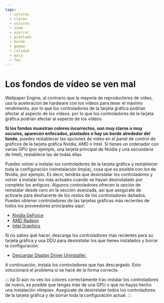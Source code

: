```yaml
---
tags:
  - colores
  - claros
  - oscuros
  - zoom
  - acercar
  - pixelado
  - borde
  - gamma
  - calidad
  - mala
  - feo
---
```


# Los fondos de vídeo se ven mal

Wallpaper Engine, al contrario que la mayoría de reproductores de vídeo, usa la aceleración de hardware con los vídeos para tener el máximo rendimiento, por lo que los controladores de la tarjeta gráfica podrían afectar al aspecto de los vídeos. por lo que los controladores de la tarjeta gráfica podrían afectar al aspecto de los vídeos.

**Si los fondos muestran colores incorrectos, son muy claros o muy oscuros, aparecen enfocados, pixelados o hay un borde alrededor del fondo**, puedes restablecer las opciones de vídeo en el panel de control de gráficos de la tarjeta gráfica Nvidia, AMD o Intel. Si tienes un ordenador con varias GPU (por ejemplo, una tarjeta principal de Nvidia y una secundaria de Intel), restablece las de todas ellas.

Puedes volver a instalar los controladores de la tarjeta gráfica y restablecer toda la configuración (reinstalación limpia), cosa que es posible con los de Nvidia, por ejemplo. Es decir, tendrás que desinstalar los controladores y volver a instalar los más actuales cuando se hayan desinstalado por completo los antiguos. Algunos controladores ofrecen la opción de reinstalar desde cero en la sección avanzada, así que asegúrate de activarla para deshacerte de los restos de los controladores dañados. Puedes obtener controladores de las tarjetas gráficas más recientes de todos los proveedores principales aquí:

* [Nvidia GeForce](https://www.nvidia.es/Download/index.aspx?lang=es)
* [AMD Radeon](https://www.amd.com/es/support)
* [Intel Graphics](https://downloadcenter.intel.com/product/80939/Graphics-Drivers)

Si no sabes qué hacer, descarga los controladores más recientes para su tarjeta gráfica y usa DDU para desinstalar los que tienes instalados y borrar la configuración:

* [Descargar Display Driver Uninstaller.](https://www.guru3d.com/files-details/display-driver-uninstaller-download.html)

A continuación, instala los controladores que has descargado. Esto solucionará el problema si se hace de la forma correcta.

::: tip Si aún no ves los colores correctamente tras instalar los controladores de nuevo, es posible que tengas más de una GPU o que no hayas hecho una instalación «limpia». Asegúrate de desinstalar todos los controladores de la tarjeta gráfica y de borrar toda la configuración actual. :::
